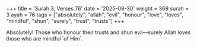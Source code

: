 +++
title = 'Surah 3, Verses 76'
date = '2025-08-30'
weight = 369
surah = 3
ayah = 76
tags = ["absolutely", "allah", "evil", "honour", "love", "loves", "mindful", "shun", "surely", "trust", "trusts"]
+++

Absolutely! Those who honour their trusts and shun evil—surely Allah loves those who are mindful ˹of Him˺.